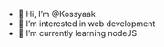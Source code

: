 - 👋 Hi, I’m @Kossyaak
- 👀 I’m interested in web development
- 🌱 I’m currently learning nodeJS

<!---
Kossyaak/Kossyaak is a ✨ special ✨ repository because its `README.md` (this file) appears on your GitHub profile.
You can click the Preview link to take a look at your changes.
--->
